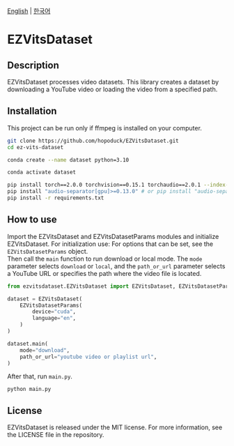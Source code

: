 [English](README.md) | [한국어](README-ko.md)

# EZVitsDataset

## Description

EZVitsDataset processes video datasets.
This library creates a dataset by downloading a YouTube video or loading the video from a specified path.

## Installation

This project can be run only if ffmpeg is installed on your computer.

```bash
git clone https://github.com/hopoduck/EZVitsDataset.git
cd ez-vits-dataset 

conda create --name dataset python=3.10

conda activate dataset

pip install torch==2.0.0 torchvision==0.15.1 torchaudio==2.0.1 --index-url https://download.pytorch.org/whl/cu118
pip install "audio-separator[gpu]>=0.13.0" # or pip install "audio-separator[cpu]>=0.13.0"
pip install -r requirements.txt
```

## How to use

Import the EZVitsDataset and EZVitsDatasetParams modules and initialize EZVitsDataset. For initialization use: For
options that can be set, see the `EZVitsDatasetParams` object.  
Then call the `main` function to run download or local mode. The `mode` parameter selects `download` or `local`, and
the `path_or_url` parameter selects a YouTube URL or specifies the path where the video file is located.

```python
from ezvitsdataset.EZVitsDataset import EZVitsDataset, EZVitsDatasetParams

dataset = EZVitsDataset(
    EZVitsDatasetParams(
        device="cuda",
        language="en",
    )
)

dataset.main(
    mode="download",
    path_or_url="youtube video or playlist url",
)
```

After that, run `main.py`.

```shell
python main.py
```

## License

EZVitsDataset is released under the MIT license. For more information, see the LICENSE file in the repository.